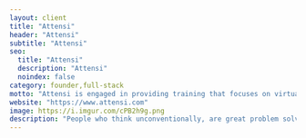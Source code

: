 ```yaml
---
layout: client
title: "Attensi"
header: "Attensi"
subtitle: "Attensi"
seo:
  title: "Attensi"
  description: "Attensi"
  noindex: false
category: founder,full-stack
motto: "Attensi is engaged in providing training that focuses on virtual reality and 3D gamified simulations."
website: "https://www.attensi.com"
image: https://i.imgur.com/cPB2h9g.png
description: "People who think unconventionally, are great problem solvers and see opportunities where others see only challenges."
---
```

